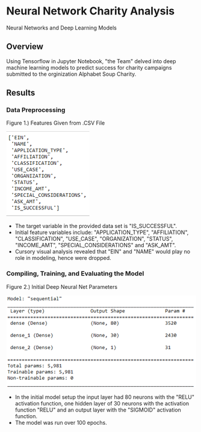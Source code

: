 # Neural Network Charity Analysis
Neural Networks and Deep Learning Models

## Overview
Using Tensorflow in Jupyter Notebook, "the Team" delved into deep machine learning models to predict success for charity campaigns submitted to
the orginization Alphabet Soup Charity.

## Results
### Data Preprocessing

Figure 1.) Features Given from .CSV File

![](Resources/Fig1.png)

* The target variable in the provided data set is "IS_SUCCESSFUL".
* Initial feature variables include: "APPLICATION_TYPE", "AFFILIATION", "CLASSIFICATION", "USE_CASE", "ORGANIZATION", "STATUS", "INCOME_AMT", "SPECIAL_CONSIDERATIONS" and "ASK_AMT".
* Cursory visual analysis revealed that "EIN" and "NAME" would play no role in modeling, hence were dropped.

### Compiling, Training, and Evaluating the Model

Figure 2.) Initial Deep Neural Net Parameters

![](Resources/Fig2.png)

* In the initial model setup the input layer had 80 neurons with the "RELU" activation function, one hidden layer of 30 neurons with the activation function "RELU" and an output layer with the "SIGMOID" activation function.
* The model was run over 100 epochs.


